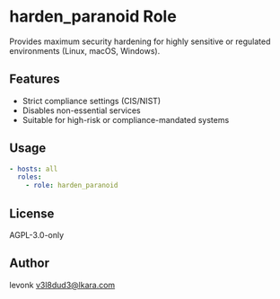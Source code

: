 # harden_paranoid Role

Provides maximum security hardening for highly sensitive or regulated environments (Linux, macOS, Windows).

## Features
- Strict compliance settings (CIS/NIST)
- Disables non-essential services
- Suitable for high-risk or compliance-mandated systems

## Usage
```yaml
- hosts: all
  roles:
    - role: harden_paranoid
```

## License
AGPL-3.0-only

## Author
levonk <v3l8dud3@lkara.com>
